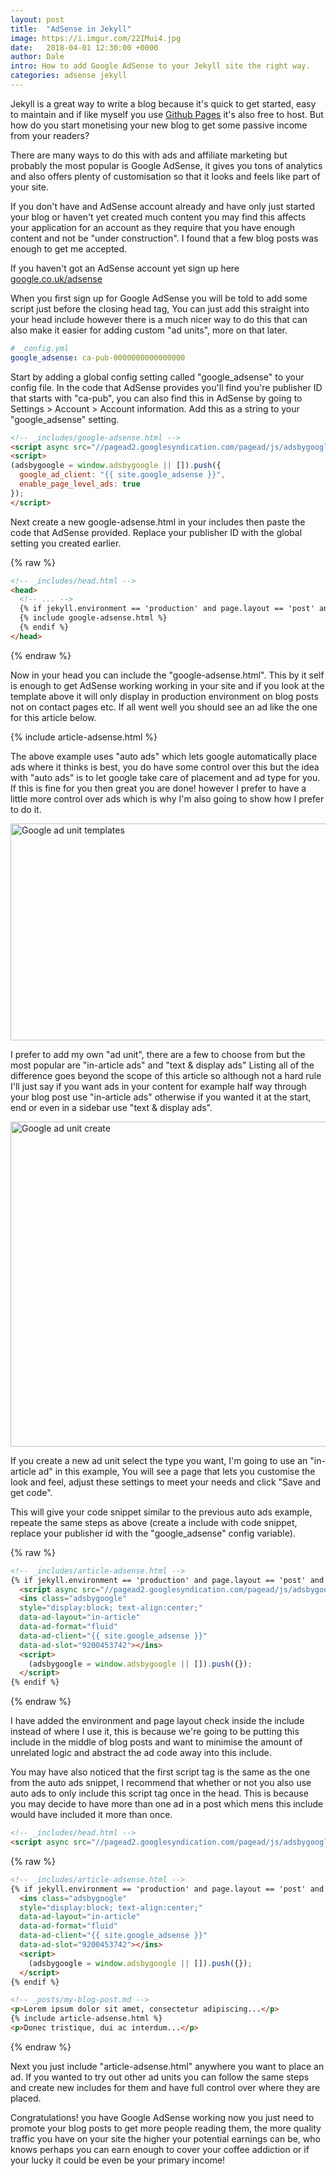 ```yaml
---
layout: post
title:  "AdSense in Jekyll"
image: https://i.imgur.com/22IMui4.jpg
date:   2018-04-01 12:30:00 +0000
author: Dale
intro: How to add Google AdSense to your Jekyll site the right way.
categories: adsense jekyll
---
```


Jekyll is a great way to write a blog because it's quick to get started, easy to maintain and if like myself you use [Github Pages](https://pages.github.com/) it's also free to host.
But how do you start monetising your new blog to get some passive income from your readers?

There are many ways to do this with ads and affiliate marketing but probably the most popular is Google AdSense, it gives you tons of analytics and also offers plenty of customisation so that it looks and feels like part of your site.

If you don't have and AdSense account already and have only just started your blog or haven't yet created much content you may find this affects your application for an account as they require that you have enough content and not be "under construction". I found that a few blog posts was enough to get me accepted.

If you haven't got an AdSense account yet sign up here [google.co.uk/adsense](https://www.google.co.uk/adsense)

When you first sign up for Google AdSense you will be told to add some script just before the closing head tag, You can just add this straight into your head include however there is a much nicer way to do this that can also make it easier for adding custom "ad units", more on that later.

```yaml
# _config.yml
google_adsense: ca-pub-0000000000000000
```
Start by adding a global config setting called "google_adsense" to your config file.
In the code that AdSense provides you'll find you're publisher ID that starts with "ca-pub", you can also find this in AdSense by going to Settings > Account > Account information.
Add this as a string to your "google_adsense" setting.

```html
<!-- _includes/google-adsense.html -->
<script async src="//pagead2.googlesyndication.com/pagead/js/adsbygoogle.js"></script>
<script>
(adsbygoogle = window.adsbygoogle || []).push({
  google_ad_client: "{{ site.google_adsense }}",
  enable_page_level_ads: true
});
</script>
```
Next create a new google-adsense.html in your includes then paste the code that AdSense provided. Replace your publisher ID with the global setting you created earlier.

{% raw %}
```html
<!-- _includes/head.html -->
<head>
  <!-- ... -->
  {% if jekyll.environment == 'production' and page.layout == 'post' and site.google_adsense %}
  {% include google-adsense.html %}
  {% endif %}
</head>
```
{% endraw %}

Now in your head you can include the "google-adsense.html".
This by it self is enough to get AdSense working working in your site and if you look at the template above it will only display in production environment on blog posts not on contact pages etc.
If all went well you should see an ad like the one for this article below.

{% include article-adsense.html %}

The above example uses "auto ads" which lets google automatically place ads where it thinks is best, you do have some control over this but the idea with "auto ads" is to let google take care of placement and ad type for you.
If this is fine for you then great you are done! however I prefer to have a little more control over ads which is why I'm also going to show how I prefer to do it.

<img src="https://i.imgur.com/wCilP5r.jpg" alt="Google ad unit templates" title="Google ad unit templates" width="800" height="347" />

I prefer to add my own "ad unit", there are a few to choose from but the most popular are "in-article ads" and "text & display ads" Listing all of the difference goes beyond the scope of this article so although not a hard rule I'll just say if you want ads in your content for example half way through your blog post use "in-article ads" otherwise if you wanted it at the start, end or even in a sidebar use "text & display ads".

<img src="https://i.imgur.com/XGM9tEl.jpg" alt="Google ad unit create" title="Google ad unit create" width="800" height="520" />

If you create a new ad unit select the type you want, I'm going to use an "in-article ad" in this example, You will see a page that lets you customise the look and feel, adjust these settings to meet your needs and click "Save and get code".

This will give your  code snippet similar to the previous auto ads example, repeate the same steps as above (create a include with code snippet, replace your publisher id with the "google_adsense" config variable).

{% raw %}
```html
<!-- _includes/article-adsense.html -->
{% if jekyll.environment == 'production' and page.layout == 'post' and site.google_adsense %}
  <script async src="//pagead2.googlesyndication.com/pagead/js/adsbygoogle.js"></script>
  <ins class="adsbygoogle"
  style="display:block; text-align:center;"
  data-ad-layout="in-article"
  data-ad-format="fluid"
  data-ad-client="{{ site.google_adsense }}"
  data-ad-slot="9200453742"></ins>
  <script>
    (adsbygoogle = window.adsbygoogle || []).push({});
  </script>
{% endif %}
```
{% endraw %}

I have added the environment and page layout check inside the include instead of where I use it, this is because we're going to be putting this include in the middle of blog posts and want to minimise the amount of unrelated logic and abstract the ad code away into this include.

You may have also noticed that the first script tag is the same as the one from the auto ads snippet, I recommend that whether or not you also use auto ads to only include this script tag once in the head. This is because you may decide to have more than one ad in a post which mens this include would have included it more than once.

```html
<!-- _includes/head.html -->
<script async src="//pagead2.googlesyndication.com/pagead/js/adsbygoogle.js"></script>
```

{% raw %}
```html
<!-- _includes/article-adsense.html -->
{% if jekyll.environment == 'production' and page.layout == 'post' and site.google_adsense %}
  <ins class="adsbygoogle"
  style="display:block; text-align:center;"
  data-ad-layout="in-article"
  data-ad-format="fluid"
  data-ad-client="{{ site.google_adsense }}"
  data-ad-slot="9200453742"></ins>
  <script>
    (adsbygoogle = window.adsbygoogle || []).push({});
  </script>
{% endif %}
```

```html
<!-- _posts/my-blog-post.md -->
<p>Lorem ipsum dolor sit amet, consectetur adipiscing...</p>
{% include article-adsense.html %}
<p>Donec tristique, dui ac interdum...</p>
```
{% endraw %}

Next you just include "article-adsense.html" anywhere you want to place an ad.
If you wanted to try out other ad units you can follow the same steps and create new includes for them and have full control over where they are placed.

Congratulations! you have Google AdSense working now you just need to promote your blog posts to get more people reading them, the more quality traffic you have on your site the higher your potential earnings can be, who knows perhaps you can earn enough to cover your coffee addiction or if your lucky it could be even be your primary income!
